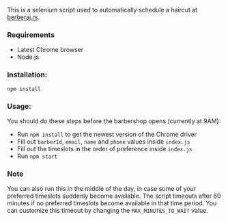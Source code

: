 This is a selenium script used to automatically schedule a haircut at [berberaj.rs](https://www.berberaj.rs/).

### Requirements
- Latest Chrome browser
- Node.js

### Installation:

```console
npm install
```

### Usage:
You should do these steps before the barbershop opens (currently at 9AM):
- Run `npm install` to get the newest version of the Chrome driver
- Fill out `barberId`, `email`, `name` and `phone` values inside `index.js`
- Fill out the timeslots in the order of preference inside `index.js`
- Run `npm start`

### Note
You can also run this in the middle of the day, in case some of your preferred timeslots suddenly become available. The script timeouts after 60 minutes if no preferred timeslots become available in that time period. You can customize this timeout by changing the `MAX_MINUTES_TO_WAIT` value.